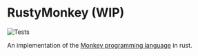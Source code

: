# RustyMonkey (WIP)
![Tests](https://github.com/gerardabello/rusty-monkey/workflows/Tests/badge.svg)

An implementation of the [Monkey programming language](https://monkeylang.org/) in rust.
